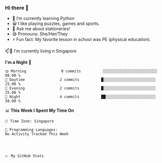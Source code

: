 ### Hi there 👋


- 🌱 I’m currently learning Python
- 😀 I like playing puzzles, games and sports. 
- 💬 Ask me about stationeries!
- 😄 Pronouns: She/Her/They
- ⚡ Fun fact: My favorite lesson in school was PE (physical education).

<p> 
📫📌  I'm currently living n Singapore 
</p>


**I'm a Night 🦉** 

```text
🌞 Morning                0 commits          ░░░░░░░░░░░░░░░░░░░░░░░░░   00.00 % 
🌆 Daytime                2 commits          █░░░░░░░░░░░░░░░░░░░░░░░░   25.00 % 
🌃 Evening                2 commits          █░░░░░░░░░░░░░░░░░░░░░░░░   25.00 % 
🌙 Night                  4 commits          ██░░░░░░░░░░░░░░░░░░░░░░░   50.00 % 
```

📊 **This Week I Spent My Time On** 

```text
🕑︎ Time Zone: Singapore

💬 Programming Languages: 
No Activity Tracked This Week




📈 My GitHub Stats


```

